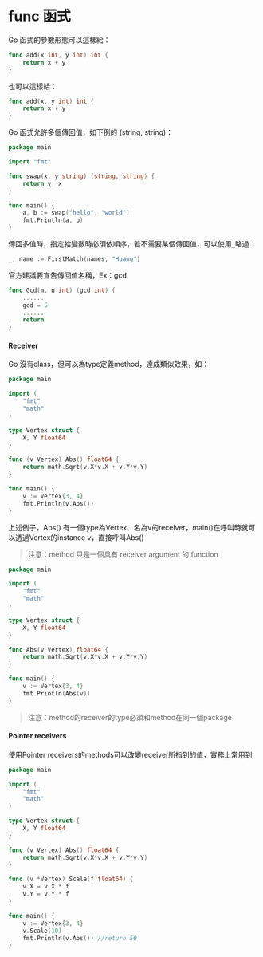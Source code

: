 # func 函式

Go 函式的參數形態可以這樣給：

```go
func add(x int, y int) int {
	return x + y
}
```

也可以這樣給：

```go
func add(x, y int) int {
	return x + y
}
```



Go 函式允許多個傳回值，如下例的 \(string, string\)：

```go
package main

import "fmt"

func swap(x, y string) (string, string) {
	return y, x
}

func main() {
	a, b := swap("hello", "world")
	fmt.Println(a, b)
}
```

傳回多值時，指定給變數時必須依順序，若不需要某個傳回值，可以使用`_`略過：

```go
_, name := FirstMatch(names, "Huang")
```



官方建議要宣告傳回值名稱，Ex：gcd

```go
func Gcd(m, n int) (gcd int) {
    ......
    gcd = 5
    ......
    return
}
```

#### 

#### Receiver

Go 沒有class，但可以為type定義method，達成類似效果，如：

```go
package main

import (
    "fmt"
    "math"
)

type Vertex struct {
    X, Y float64
}

func (v Vertex) Abs() float64 {
    return math.Sqrt(v.X*v.X + v.Y*v.Y)
}

func main() {
    v := Vertex{3, 4}
    fmt.Println(v.Abs())
}
```

上述例子，Abs\(\) 有一個type為Vertex、名為v的receiver，main\(\)在呼叫時就可以透過Vertex的instance v，直接呼叫Abs\(\)

> 注意：method 只是一個具有 receiver argument 的 function

```go
package main

import (
    "fmt"
    "math"
)

type Vertex struct {
    X, Y float64
}

func Abs(v Vertex) float64 {
    return math.Sqrt(v.X*v.X + v.Y*v.Y)
}

func main() {
    v := Vertex{3, 4}
    fmt.Println(Abs(v))
}
```

> 注意：method的receiver的type必須和method在同一個package

#### Pointer receivers

使用Pointer receivers的methods可以改變receiver所指到的值，實務上常用到

```go
package main

import (
    "fmt"
    "math"
)

type Vertex struct {
    X, Y float64
}

func (v Vertex) Abs() float64 {
    return math.Sqrt(v.X*v.X + v.Y*v.Y)
}

func (v *Vertex) Scale(f float64) {
    v.X = v.X * f
    v.Y = v.Y * f
}

func main() {
    v := Vertex{3, 4}
    v.Scale(10)
    fmt.Println(v.Abs()) //return 50
}
```



